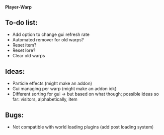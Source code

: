 #### Player-Warp
## To-do list:
- Add option to change gui refresh rate
- Automated remover for old warps?
- Reset item?
- Reset lore?
- Clear old warps

## Ideas:
- Particle effects (might make an addon)
- Gui managing per warp (might make an addon idk)
- Different sorting for gui -> but based on what though; possible ideas so far: visitors, alphabetically, item

## Bugs:
- Not compatible with world loading plugins (add post loading system)
